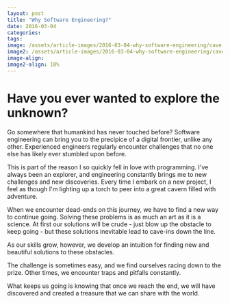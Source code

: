 ```yaml
---
layout: post
title: "Why Software Engineering?"
date: 2016-03-04
categories: 
tags: 
image: /assets/article-images/2016-03-04-why-software-engineering/cave.jpg
image2: /assets/article-images/2016-03-04-why-software-engineering/cave-mobile.jpg
image-align: 
image2-align: 18%
---
```


# Have you ever wanted to explore the unknown?
Go somewhere that humankind has never touched before? Software engineering can bring you to the precipice of a digital frontier, unlike any other. Experienced engineers regularly encounter challenges that no one else has likely ever stumbled upon before.

This is part of the reason I so quickly fell in love with programming. I've always been an explorer, and engineering constantly brings me to new challenges and new discoveries. Every time I embark on a new project, I feel as though I'm lighting up a torch to peer into a great cavern filled with adventure.

When we encounter dead-ends on this journey, we have to find a new way to continue going. Solving these problems is as much an art as it is a science. At first our solutions will be crude - just blow up the obstacle to keep going - but these solutions inevitable lead to cave-ins down the line.

As our skills grow, however, we develop an intuition for finding new and beautiful solutions to these obstacles.

The challenge is sometimes easy, and we find ourselves racing down to the prize. Other times, we encounter traps and pitfalls constantly. 

What keeps us going is knowing that once we reach the end, we will have discovered and created a treasure that we can share with the world.

